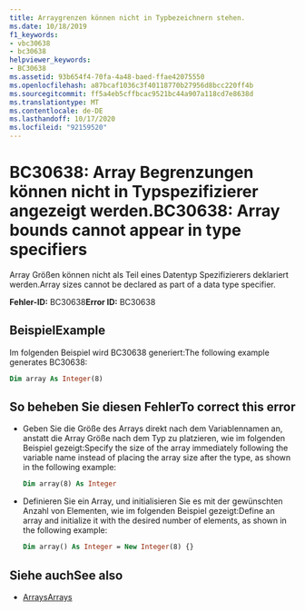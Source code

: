 ```yaml
---
title: Arraygrenzen können nicht in Typbezeichnern stehen.
ms.date: 10/18/2019
f1_keywords:
- vbc30638
- bc30638
helpviewer_keywords:
- BC30638
ms.assetid: 93b654f4-70fa-4a48-baed-ffae42075550
ms.openlocfilehash: a87bcaf1036c3f40118770b27956d8bcc220ff4b
ms.sourcegitcommit: ff5a4eb5cffbcac9521bc44a907a118cd7e8638d
ms.translationtype: MT
ms.contentlocale: de-DE
ms.lasthandoff: 10/17/2020
ms.locfileid: "92159520"
---
```

# <a name="bc30638-array-bounds-cannot-appear-in-type-specifiers"></a><span data-ttu-id="a76f9-102">BC30638: Array Begrenzungen können nicht in Typspezifizierer angezeigt werden.</span><span class="sxs-lookup"><span data-stu-id="a76f9-102">BC30638: Array bounds cannot appear in type specifiers</span></span>

<span data-ttu-id="a76f9-103">Array Größen können nicht als Teil eines Datentyp Spezifizierers deklariert werden.</span><span class="sxs-lookup"><span data-stu-id="a76f9-103">Array sizes cannot be declared as part of a data type specifier.</span></span>

<span data-ttu-id="a76f9-104">**Fehler-ID:** BC30638</span><span class="sxs-lookup"><span data-stu-id="a76f9-104">**Error ID:** BC30638</span></span>

## <a name="example"></a><span data-ttu-id="a76f9-105">Beispiel</span><span class="sxs-lookup"><span data-stu-id="a76f9-105">Example</span></span>

<span data-ttu-id="a76f9-106">Im folgenden Beispiel wird BC30638 generiert:</span><span class="sxs-lookup"><span data-stu-id="a76f9-106">The following example generates BC30638:</span></span>

```vb
Dim array As Integer(8)
```

## <a name="to-correct-this-error"></a><span data-ttu-id="a76f9-107">So beheben Sie diesen Fehler</span><span class="sxs-lookup"><span data-stu-id="a76f9-107">To correct this error</span></span>

- <span data-ttu-id="a76f9-108">Geben Sie die Größe des Arrays direkt nach dem Variablennamen an, anstatt die Array Größe nach dem Typ zu platzieren, wie im folgenden Beispiel gezeigt:</span><span class="sxs-lookup"><span data-stu-id="a76f9-108">Specify the size of the array immediately following the variable name instead of placing the array size after the type, as shown in the following example:</span></span>

  ```vb
  Dim array(8) As Integer
  ```

- <span data-ttu-id="a76f9-109">Definieren Sie ein Array, und initialisieren Sie es mit der gewünschten Anzahl von Elementen, wie im folgenden Beispiel gezeigt:</span><span class="sxs-lookup"><span data-stu-id="a76f9-109">Define an array and initialize it with the desired number of elements, as shown in the following example:</span></span>

  ```vb
  Dim array() As Integer = New Integer(8) {}
  ```

## <a name="see-also"></a><span data-ttu-id="a76f9-110">Siehe auch</span><span class="sxs-lookup"><span data-stu-id="a76f9-110">See also</span></span>

- [<span data-ttu-id="a76f9-111">Arrays</span><span class="sxs-lookup"><span data-stu-id="a76f9-111">Arrays</span></span>](../../programming-guide/language-features/arrays/index.md)
